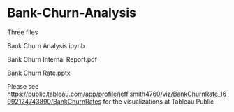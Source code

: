 # Bank-Churn-Analysis

Three files

Bank Churn Analysis.ipynb

Bank Churn Internal Report.pdf

Bank Churn Rate.pptx

Please see https://public.tableau.com/app/profile/jeff.smith4760/viz/BankChurnRate_16992124743890/BankChurnRates for the visualizations at Tableau Public
